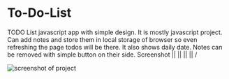 # To-Do-List
TODO List javascript app with simple design.
It is mostly javascript project.
Can add notes and store them in local storage of browser so even refreshing the page
todos will be there.
It also shows daily date.
Notes can be removed with simple button on their side.
            Screenshot
                ||
                ||
                ||
                ||
                \/





![screenshot of project](https://github.com/maxDevTech/To-Do-List/blob/master/screenshot.png)

